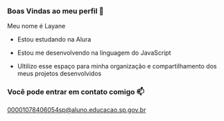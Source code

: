 ### Boas Vindas ao meu perfil 🍒

Meu nome é Layane

- Estou estudando na Alura
  
- Estou me desenvolvendo na linguagem do JavaScript
  
- Ultilizo esse espaço para minha organização e compartilhamento dos meus projetos desenvolvidos 

### Você pode entrar em contato comigo 📫

00001078406054sp@aluno.educacao.sp.gov.br
  
